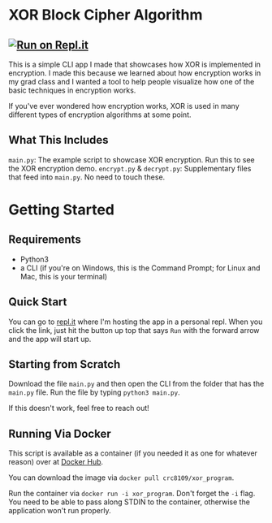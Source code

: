 # XOR Block Cipher Algorithm
## [![Run on Repl.it](https://repl.it/badge/github/crc8109/XOR-Encryption)](https://repl.it/github/crc8109/XOR-Encryption)
This is a simple CLI app I made that showcases how XOR is implemented in encryption. I made this because we learned about how encryption works in my grad class and I wanted a tool to help people visualize how one of the basic techniques in encryption works.

If you've ever wondered how encryption works, XOR is used in many different types of encryption algorithms at some point.

## What This Includes
`main.py`: The example script to showcase XOR encryption. Run this to see the XOR encryption demo.
`encrypt.py` & `decrypt.py`: Supplementary files that feed into `main.py`. No need to touch these.

# Getting Started

## Requirements
* Python3
* a CLI (if you're on Windows, this is the Command Prompt; for Linux and Mac, this is your terminal)

## Quick Start
You can go to [repl.it](https://repl.it/@crc8109/XOR-Encryption#.replit) where I'm hosting the app in a personal repl. When you click the link, just hit the button up top that says `Run` with the forward arrow and the app will start up.

## Starting from Scratch
Download the file `main.py` and then open the CLI from the folder that has the `main.py` file. Run the file by typing `python3 main.py`.

If this doesn't work, feel free to reach out!

## Running Via Docker
This script is available as a container (if you needed it as one for whatever reason) over at [Docker Hub](https://hub.docker.com/r/crc8109/xor_program).

You can download the image via `docker pull crc8109/xor_program`.

Run the container via `docker run -i xor_program`. Don't forget the `-i` flag. You need to be able to pass along STDIN to the container, otherwise the application won't run properly.
